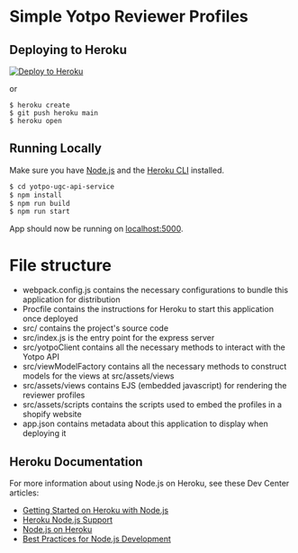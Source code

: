 # Simple Yotpo Reviewer Profiles

## Deploying to Heroku

[![Deploy to Heroku](https://www.herokucdn.com/deploy/button.png)](https://heroku.com/deploy)

or

```
$ heroku create
$ git push heroku main
$ heroku open
```

## Running Locally

Make sure you have [Node.js](http://nodejs.org/) and the [Heroku CLI](https://cli.heroku.com/) installed.

```sh
$ cd yotpo-ugc-api-service
$ npm install
$ npm run build
$ npm run start
```
App should now be running on [localhost:5000](http://localhost:5000/).

# File structure 
- webpack.config.js contains the necessary configurations to bundle this application for distribution
- Procfile contains the instructions for Heroku to start this application once deployed
- src/ contains the project's source code 
- src/index.js is the entry point for the express server
- src/yotpoClient contains all the necessary methods to interact with the Yotpo API
- src/viewModelFactory contains all the necessary methods to construct models for the views at src/assets/views
- src/assets/views contains EJS (embedded javascript) for rendering the reviewer profiles
- src/assets/scripts contains the scripts used to embed the profiles in a shopify website
- app.json contains metadata about this application to display when deploying it

## Heroku Documentation

For more information about using Node.js on Heroku, see these Dev Center articles:

- [Getting Started on Heroku with Node.js](https://devcenter.heroku.com/articles/getting-started-with-nodejs)
- [Heroku Node.js Support](https://devcenter.heroku.com/articles/nodejs-support)
- [Node.js on Heroku](https://devcenter.heroku.com/categories/nodejs)
- [Best Practices for Node.js Development](https://devcenter.heroku.com/articles/node-best-practices)